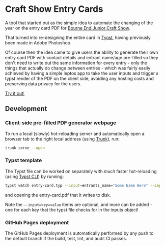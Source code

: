 # Craft Show Entry Cards

A tool that started out as the simple idea to automate the changing of the year on the entry card PDF for [Bourne End Junior Craft Show](https://www.bejuniorcraftshow.co.uk/).

That turned into re-designing the entire card in [Typst](https://typst.app/), having previously been made in Adobe Photoshop.

Of course then the idea came to give users the ability to generate their own entry card PDF with contact details and entrant name/age pre-filled
so they don't need to write out the same information for every entry - only the things that actually do change between entries - which was fairly
easily achieved by having a simple leptos app to take the user inputs and trigger a typst render of the PDF on the client side, avoiding any hosting
costs and preserving data privacy for the users.

[Try it out!](https://mikecroall.github.io/craft-show-entry-cards/)

## Development

### Client-side pre-filled PDF generator webpage
To run a local (slowly) hot-reloading server and automatically open a browser tab to the right local address (using [Trunk](https://trunkrs.dev/)), run:
```bash
trunk serve --open
```

### Typst template
The Typst file can be worked on separately with *much* faster hot-reloading (using [Typst CLI](https://github.com/typst/typst#installation)) by running:
```bash
typst watch entry-card.typ --input=entrants_name="Some Name Here" --input=entrants_age="12"
```
and opening the entry-card.pdf that it writes to disk.

Note the `--input=key=value` items are optional, and more can be added - one for each key that the typst file checks for in the inputs object!

### GitHub Pages deployment
The GitHub Pages deployment is automatically performed by any push to the default branch if the build, test, lint, and audit CI passes.
